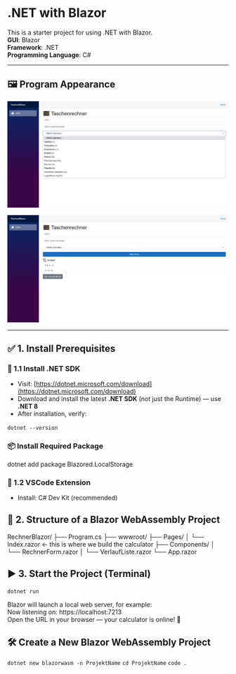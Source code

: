 # .NET with Blazor

This is a starter project for using .NET with Blazor.  
**GUI**: Blazor  
**Framework**: .NET  
**Programming Language**: C#

---

## 🖼️ Program Appearance
![Operations](Images/Operationen.jpg)  

![Calculator](Images/Taschenrechner.png)

---

## ✅ 1. Install Prerequisites

### 🔧 1.1 Install .NET SDK
- Visit: [https://dotnet.microsoft.com/download](https://dotnet.microsoft.com/download)
- Download and install the latest **.NET SDK** (not just the Runtime) — use **.NET 8**
- After installation, verify:

```dotnet --version```

### 📦  Install Required Package
dotnet add package Blazored.LocalStorage


### 🔧 1.2 VSCode Extension
- Install: C# Dev Kit (recommended)


## 🧱 2. Structure of a Blazor WebAssembly Project
RechnerBlazor/
├── Program.cs
├── wwwroot/
├── Pages/
│   └── Index.razor ← this is where we build the calculator
├── Components/
│   └── RechnerForm.razor
│   └── VerlaufListe.razor
└── App.razor



## ▶️ 3. Start the Project (Terminal)
```dotnet run```

Blazor will launch a local web server, for example:  
Now listening on: https://localhost:7213  
Open the URL in your browser — your calculator is online! 🎉

## 🛠️ Create a New Blazor WebAssembly Project
```dotnet new blazorwasm -n ProjektName```
```cd ProjektName```
```code .```
